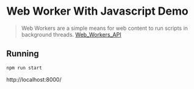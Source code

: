 # Web Worker With Javascript Demo

> Web Workers are a simple means for web content to run scripts in background threads. [Web_Workers_API](https://developer.mozilla.org/en-US/docs/Web/API/Web_Workers_API/Using_web_workers)

## Running

```sh
npm run start
```

http://localhost:8000/

